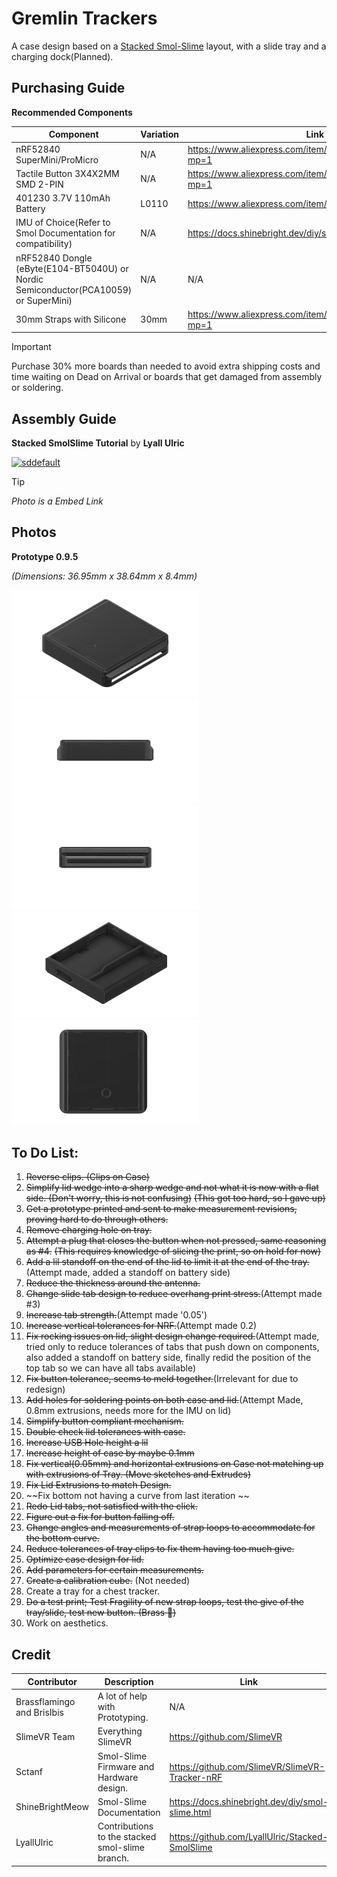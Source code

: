# Gremlin Trackers
A case design based on a [Stacked Smol-Slime](https://github.com/LyallUlric/Stacked-SmolSlime) layout, with a slide tray and a charging dock(Planned).

## Purchasing Guide

**Recommended Components**

| Component | Variation | Link |
| --- | --- | --- |
| nRF52840 SuperMini/ProMicro | N/A | https://www.aliexpress.com/item/1005007738886550.html?mp=1 |
| Tactile Button 3X4X2MM SMD 2-PIN | N/A | https://www.aliexpress.com/item/1005007004194449.html?mp=1 |
| 401230 3.7V 110mAh Battery | L0110 | https://www.aliexpress.com/item/714331867.html?mp=1 |
| IMU of Choice(Refer to Smol Documentation for compatibility) | N/A | https://docs.shinebright.dev/diy/smol-slime.html#tracker |
| nRF52840 Dongle (eByte(E104-BT5040U) or Nordic Semiconductor(PCA10059) or SuperMini) | N/A | N/A |
| 30mm Straps with Silicone | 30mm | https://www.aliexpress.com/item/1005003917576160.html?mp=1 |
> [!IMPORTANT]
> Purchase 30% more boards than needed to avoid extra shipping costs and time waiting on Dead on Arrival or boards that get damaged from assembly or soldering.

## Assembly Guide

**Stacked SmolSlime Tutorial** by **Lyall Ulric**

[![sddefault](https://github.com/user-attachments/assets/2ab7a9b1-e2d8-45b2-9de3-5c00a05b62f4)](https://youtu.be/qTmIfa_Asic)

> [!TIP]
> *Photo is a Embed Link*


## Photos
**Prototype 0.9.5**

*(Dimensions: 36.95mm x 38.64mm x 8.4mm)*

<p float="left">
  <img src="/photos/0.9.5/GremlinTrackers1.png" width="300" />
  <img src="/photos/0.9.5/GremlinTrackers2.png" width="300" /> 
  <img src="/photos/0.9.5/GremlinTrackers3.png" width="300" />
  <img src="/photos/0.9.5/GremlinTrackers4.png" width="300" />
  <img src="/photos/0.9.5/GremlinTrackers5.png" width="300" />
</p>

## To Do List:

1. ~~Reverse clips. (Clips on Case)~~
2. ~~Simplify lid wedge into a sharp wedge and not what it is now with a flat side. (Don't worry, this is not confusing)~~
    ~~(This got too hard, so I gave up)~~
3. ~~Get a prototype printed and sent to make measurement revisions, proving hard to do through others.~~
4. ~~Remove charging hole on tray.~~
5. ~~Attempt a plug that closes the button when not pressed, same reasoning as #4.~~
    ~~(This requires knowledge of slicing the print, so on hold for now)~~
6. ~~Add a lil standoff on the end of the lid to limit it at the end of the tray.~~(Attempt made, added a standoff on battery side)
7. ~~Reduce the thickness around the antenna.~~
8. ~~Change slide tab design to reduce overhang print stress.~~(Attempt made #3)
9. ~~Increase tab strength.~~(Attempt made '0.05')
10. ~~Increase vertical tolerances for NRF.~~(Attempt made 0.2)
11. ~~Fix rocking issues on lid, slight design change required.~~(Attempt made, tried only to reduce tolerances of tabs that push down on components, also added a standoff on battery side, finally redid the position of the top tab so we can have all tabs available)
12. ~~Fix button tolerance, seems to meld together.~~(Irrelevant for due to redesign)
13. ~~Add holes for soldering points on both case and lid.~~(Attempt Made, 0.8mm extrusions, needs more for the IMU on lid)
14. ~~Simplify button compliant mechanism.~~
15. ~~Double check lid tolerances with case.~~
16. ~~Increase USB Hole height a lil~~
17. ~~Increase height of case by maybe 0.1mm~~
18. ~~Fix vertical(0.05mm) and horizontal extrusions on Case not matching up with extrusions of Tray. (Move sketches and Extrudes)~~
19. ~~Fix Lid Extrusions to match Design.~~
20. ~~Fix bottom not having a curve from last iteration ~~
21. ~~Redo Lid tabs, not satisfied with the click.~~
22. ~~Figure out a fix for button falling off.~~
23. ~~Change angles and measurements of strap loops to accommodate for the bottom curve.~~
24. ~~Reduce tolerances of tray clips to fix them having too much give.~~
25. ~~Optimize case design for lid.~~
26. ~~Add parameters for certain measurements.~~
27. ~~Create a calibration cube.~~ (Not needed)
28. Create a tray for a chest tracker.
29. ~~Do a test print; Test Fragility of new strap loops, test the give of the tray/slide, test new button. (Brass 🩷)~~
30. Work on aesthetics.

## Credit
| Contributor | Description | Link |
| --- | --- | --- |
| Brassflamingo and BrisIbis | A lot of help with Prototyping. | N/A |
| SlimeVR Team | Everything SlimeVR | https://github.com/SlimeVR |
| Sctanf | Smol-Slime Firmware and Hardware design. | https://github.com/SlimeVR/SlimeVR-Tracker-nRF |
| ShineBrightMeow | Smol-Slime Documentation | https://docs.shinebright.dev/diy/smol-slime.html |
| LyallUlric | Contributions to the stacked smol-slime branch. | https://github.com/LyallUlric/Stacked-SmolSlime |
